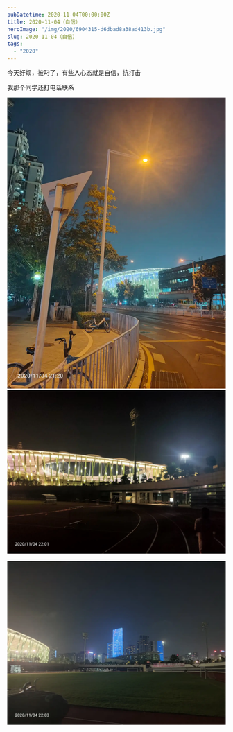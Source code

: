 ```yaml
---
pubDatetime: 2020-11-04T00:00:00Z
title: 2020-11-04（自信）
heroImage: "/img/2020/6904315-d6dbad8a38ad413b.jpg"
slug: 2020-11-04（自信）
tags:
  - "2020"
---
```


今天好烦，被叼了，有些人心态就是自信，抗打击

我那个同学还打电话联系

![](../../../../public/img/2020/6904315-d6dbad8a38ad413b.jpg)
![](../../../../public/img/2020/6904315-5096ad46a9bb7de2.jpg)

![](../../../../public/img/2020/6904315-d6060fcc702b1b54.jpg)
